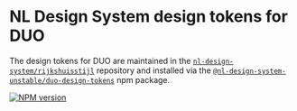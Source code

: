 # NL Design System design tokens for DUO

The design tokens for DUO are maintained in the [`nl-design-system/rijkshuisstijl`](https://github.com/nl-design-system/rijkshuisstijl) repository and installed via the [`@nl-design-system-unstable/duo-design-tokens`](http://npmjs.com/package/@nl-design-system-unstable/duo-design-tokens) npm package.

[![NPM version](https://img.shields.io/npm/v/@nl-design-system-unstable/duo-design-tokens.svg)](https://www.npmjs.com/package/@nl-design-system-unstable/duo-design-tokens)
